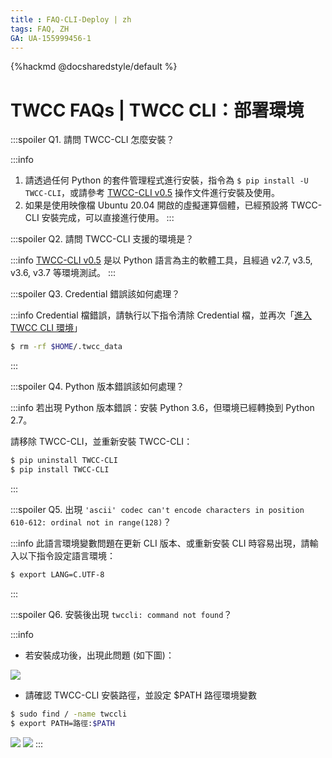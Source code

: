 ```yaml
---
title : FAQ-CLI-Deploy | zh
tags: FAQ, ZH
GA: UA-155999456-1
---
```


{%hackmd @docsharedstyle/default %}

# TWCC FAQs | TWCC CLI：部署環境

:::spoiler Q1. 請問 TWCC-CLI 怎麼安裝？

:::info
1. 請透過任何 Python 的套件管理程式進行安裝，指令為 `$ pip install -U TWCC-CLI`，或請參考 [<ins>TWCC-CLI v0.5</ins>](https://github.com/TW-NCHC/TWCC-CLI/tree/v0.5) 操作文件進行安裝及使用。
2. 如果是使用映像檔 Ubuntu 20.04 開啟的虛擬運算個體，已經預設將 TWCC-CLI 安裝完成，可以直接進行使用。
:::


:::spoiler Q2. 請問 TWCC-CLI 支援的環境是？

:::info
[<ins>TWCC-CLI v0.5</ins>](https://github.com/TW-NCHC/TWCC-CLI/tree/v0.5) 是以 Python 語言為主的軟體工具，且經過 v2.7, v3.5, v3.6, v3.7 等環境測試。
:::

:::spoiler Q3. Credential 錯誤該如何處理？

:::info
Credential 檔錯誤，請執行以下指令清除 Credential 檔，並再次「[<ins>進入 TWCC CLI 環境</ins>](https://man.twcc.ai/XP63CErkQve0tlN0oHxrcA?view#1-3-%E9%80%B2%E5%85%A5-TWCC_CLI-%E7%92%B0%E5%A2%83%E4%B8%A6%E9%96%8B%E5%A7%8B%E4%BD%BF%E7%94%A8%E6%9C%8D%E5%8B%99)」

```bash
$ rm -rf $HOME/.twcc_data
```
:::

:::spoiler Q4. Python 版本錯誤該如何處理？

:::info
若出現 Python 版本錯誤：安裝 Python 3.6，但環境已經轉換到 Python 2.7。
 
請移除 TWCC-CLI，並重新安裝 TWCC-CLI：

```bash
$ pip uninstall TWCC-CLI
$ pip install TWCC-CLI
```
:::


:::spoiler Q5. 出現 `'ascii' codec can't encode characters in position 610-612: ordinal not in range(128)`？

:::info
此語言環境變數問題在更新 CLI 版本、或重新安裝 CLI 時容易出現，請輸入以下指令設定語言環境：

```bash
$ export LANG=C.UTF-8
```
:::


:::spoiler Q6. 安裝後出現 `twccli: command not found`？

:::info
- 若安裝成功後，出現此問題 (如下圖)：

![](https://cos.twcc.ai/SYS-MANUAL/uploads/upload_3bd9eb685a4f792a41dd61b5e067ae5f.png)

- 請確認 TWCC-CLI 安裝路徑，並設定 $PATH 路徑環境變數

```bash
$ sudo find / -name twccli
$ export PATH=路徑:$PATH
```
![](https://cos.twcc.ai/SYS-MANUAL/uploads/upload_55b9287571e87ba62614291ad432d93c.png)
![](https://cos.twcc.ai/SYS-MANUAL/uploads/upload_47e4050c06b225b87e77c370f89bc7f1.png)
:::
